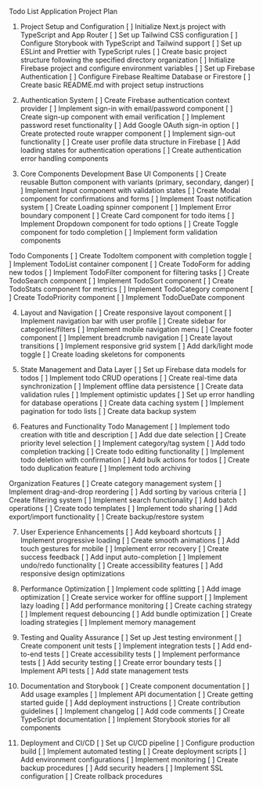 Todo List Application Project Plan

1. Project Setup and Configuration
[ ] Initialize Next.js project with TypeScript and App Router
[ ] Set up Tailwind CSS configuration
[ ] Configure Storybook with TypeScript and Tailwind support
[ ] Set up ESLint and Prettier with TypeScript rules
[ ] Create basic project structure following the specified directory organization
[ ] Initialize Firebase project and configure environment variables
[ ] Set up Firebase Authentication
[ ] Configure Firebase Realtime Database or Firestore
[ ] Create basic README.md with project setup instructions

2. Authentication System
[ ] Create Firebase authentication context provider
[ ] Implement sign-in with email/password component
[ ] Create sign-up component with email verification
[ ] Implement password reset functionality
[ ] Add Google OAuth sign-in option
[ ] Create protected route wrapper component
[ ] Implement sign-out functionality
[ ] Create user profile data structure in Firebase
[ ] Add loading states for authentication operations
[ ] Create authentication error handling components

3. Core Components Development
Base UI Components
[ ] Create reusable Button component with variants (primary, secondary, danger)
[ ] Implement Input component with validation states
[ ] Create Modal component for confirmations and forms
[ ] Implement Toast notification system
[ ] Create Loading spinner component
[ ] Implement Error boundary component
[ ] Create Card component for todo items
[ ] Implement Dropdown component for todo options
[ ] Create Toggle component for todo completion
[ ] Implement form validation components

Todo Components
[ ] Create TodoItem component with completion toggle
[ ] Implement TodoList container component
[ ] Create TodoForm for adding new todos
[ ] Implement TodoFilter component for filtering tasks
[ ] Create TodoSearch component
[ ] Implement TodoSort component
[ ] Create TodoStats component for metrics
[ ] Implement TodoCategory component
[ ] Create TodoPriority component
[ ] Implement TodoDueDate component

4. Layout and Navigation
[ ] Create responsive layout component
[ ] Implement navigation bar with user profile
[ ] Create sidebar for categories/filters
[ ] Implement mobile navigation menu
[ ] Create footer component
[ ] Implement breadcrumb navigation
[ ] Create layout transitions
[ ] Implement responsive grid system
[ ] Add dark/light mode toggle
[ ] Create loading skeletons for components

5. State Management and Data Layer
[ ] Set up Firebase data models for todos
[ ] Implement todo CRUD operations
[ ] Create real-time data synchronization
[ ] Implement offline data persistence
[ ] Create data validation rules
[ ] Implement optimistic updates
[ ] Set up error handling for database operations
[ ] Create data caching system
[ ] Implement pagination for todo lists
[ ] Create data backup system

6. Features and Functionality
Todo Management
[ ] Implement todo creation with title and description
[ ] Add due date selection
[ ] Create priority level selection
[ ] Implement category/tag system
[ ] Add todo completion tracking
[ ] Create todo editing functionality
[ ] Implement todo deletion with confirmation
[ ] Add bulk actions for todos
[ ] Create todo duplication feature
[ ] Implement todo archiving

Organization Features
[ ] Create category management system
[ ] Implement drag-and-drop reordering
[ ] Add sorting by various criteria
[ ] Create filtering system
[ ] Implement search functionality
[ ] Add batch operations
[ ] Create todo templates
[ ] Implement todo sharing
[ ] Add export/import functionality
[ ] Create backup/restore system

7. User Experience Enhancements
[ ] Add keyboard shortcuts
[ ] Implement progressive loading
[ ] Create smooth animations
[ ] Add touch gestures for mobile
[ ] Implement error recovery
[ ] Create success feedback
[ ] Add input auto-completion
[ ] Implement undo/redo functionality
[ ] Create accessibility features
[ ] Add responsive design optimizations

8. Performance Optimization
[ ] Implement code splitting
[ ] Add image optimization
[ ] Create service worker for offline support
[ ] Implement lazy loading
[ ] Add performance monitoring
[ ] Create caching strategy
[ ] Implement request debouncing
[ ] Add bundle optimization
[ ] Create loading strategies
[ ] Implement memory management

9. Testing and Quality Assurance
[ ] Set up Jest testing environment
[ ] Create component unit tests
[ ] Implement integration tests
[ ] Add end-to-end tests
[ ] Create accessibility tests
[ ] Implement performance tests
[ ] Add security testing
[ ] Create error boundary tests
[ ] Implement API tests
[ ] Add state management tests

10. Documentation and Storybook
[ ] Create component documentation
[ ] Add usage examples
[ ] Implement API documentation
[ ] Create getting started guide
[ ] Add deployment instructions
[ ] Create contribution guidelines
[ ] Implement changelog
[ ] Add code comments
[ ] Create TypeScript documentation
[ ] Implement Storybook stories for all components

11. Deployment and CI/CD
[ ] Set up CI/CD pipeline
[ ] Configure production build
[ ] Implement automated testing
[ ] Create deployment scripts
[ ] Add environment configurations
[ ] Implement monitoring
[ ] Create backup procedures
[ ] Add security headers
[ ] Implement SSL configuration
[ ] Create rollback procedures 
